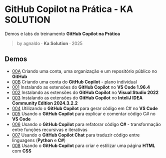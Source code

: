 # GitHub Copilot na Prática - KA SOLUTION  
Demos e labs do treinamento **GitHub Copilot na Prática**

> by agnaldo · **Ka Solution** · 2025

## Demos

* [00A](000A-GitHub-Criar.md) Criando uma conta, uma organização e um repositório público no **GitHub**
* [00B](000B-GitHubCopilot-Criar.md) Criando uma conta do **GitHub Copilot** - plano individual
* [001](001-VSCode-Instalar.md) Instalando as extensões do **GitHub Copilot** no **VS Code 1.96.4**
* [002](002-VS-Instalar.md) Instalando as extensões do **GitHub Copilot** no **Visual Studio 2022**
* [003](003-IDEA-Instalar.md) Instalando as extensões do **GitHub Copilot** no **InteliJ IDEA Community Edition 2024.3.2.2**
* [004](004-VSCode-Criar.md) Utilizando o **GitHub Copilot** para gerar código em C# no **VS Code**
* [005](005-VSCode-ExplicarComentar.md) Usando o **GitHub Copilot** para explicar e comentar código C# no **VS Code**
* [006](006-VSCode-Refatorar.md) Usando o **GitHub Copilot** para refatorar código **C#** - transformação entre funções recursivas e iterativas 
* [007](007-VSCode-Refatorar.md) Usando o **GitHub Copilot Chat** para traduzir código entre linguagens (**Python** e **C#**)
* [008](008-VSCode-Criar.md) Usando o **GitHub Copilot** para criar e estilizar uma página **HTML** com **CSS**
